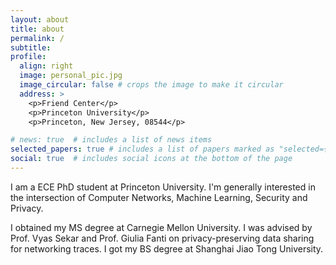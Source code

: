 ```yaml
---
layout: about
title: about
permalink: /
subtitle: 
profile:
  align: right
  image: personal_pic.jpg
  image_circular: false # crops the image to make it circular
  address: >
    <p>Friend Center</p>
    <p>Princeton University</p>
    <p>Princeton, New Jersey, 08544</p>

# news: true  # includes a list of news items
selected_papers: true # includes a list of papers marked as "selected={true}"
social: true  # includes social icons at the bottom of the page
---
```


I am a ECE PhD student at Princeton University. I'm generally interested in the intersection of Computer Networks, Machine Learning, Security and Privacy.

I obtained my MS degree at Carnegie Mellon University. I was advised by Prof. Vyas Sekar and Prof. Giulia Fanti on privacy-preserving data sharing for networking traces. I got my BS degree at Shanghai Jiao Tong University.
